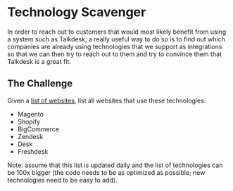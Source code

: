 # Technology Scavenger

In order to reach out to customers that would most likely benefit from using a system such as Talkdesk, a really useful way to do so is to find out which companies are already using technologies that we support as integrations so that we can then try to reach out to them and try to convince them that Talkdesk is a great fit.

## The Challenge

Given a [list of websites](/problems/assets/technology%20scavenger/alexa1M.zip), list all websites that use these technologies:

- Magento
- Shopify
- BigCommerce
- Zendesk
- Desk
- Freshdesk

Note: assume that this list is updated daily and the list of technologies can be 100x bigger (the code needs to be as optimized as possible; new technologies need to be easy to add).

